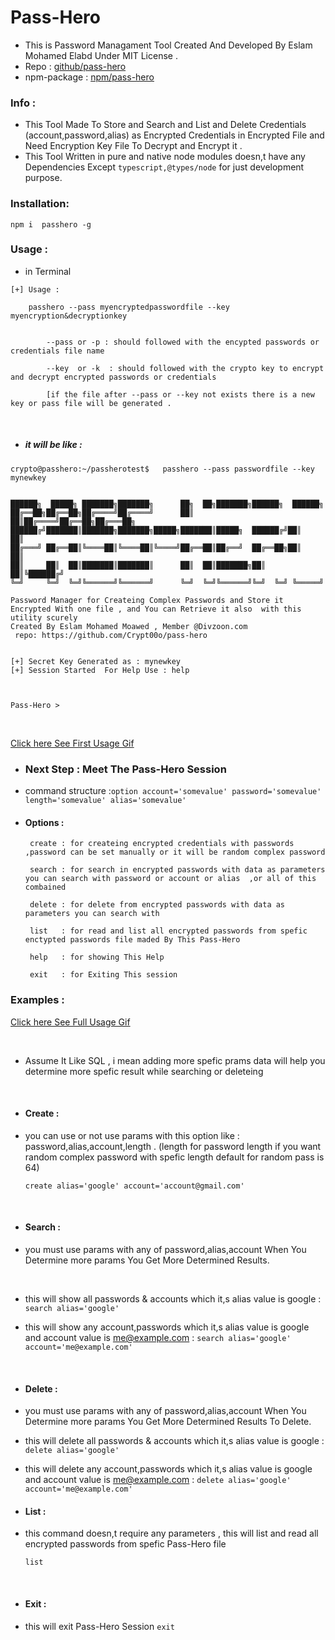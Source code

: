# Pass-Hero
- This is Password Managament Tool Created And Developed By Eslam Mohamed Elabd Under MIT License .
- Repo : [github/pass-hero](https://github.com/Crypt00o/pass-hero)
- npm-package : [npm/pass-hero](https://www.npmjs.com/package/pass-hero) 

### Info :

- This Tool Made To Store and Search and List and Delete  Credentials (account,password,alias) as Encrypted Credentials in Encrypted File and Need   Encryption Key File To Decrypt and Encrypt it .
- This Tool Written in pure and native node modules doesn,t have any Dependencies Except  `typescript,@types/node` for just development purpose.

### Installation:

`npm i  passhero -g `

### Usage :

- in Terminal

```
[+] Usage : 
       
    passhero --pass myencryptedpasswordfile --key myencryption&decryptionkey 


        --pass or -p : should followed with the encypted passwords or credentials file name 
        
        --key  or -k  : should followed with the crypto key to encrypt and decrypt encrypted passwords or credentials  
      
        [if the file after --pass or --key not exists there is a new key or pass file will be generated . 

```

<br>

- ##### it will be like :
``` 
crypto@passhero:~/passherotest$   passhero --pass passwordfile --key mynewkey


██████╗  █████╗ ███████╗███████╗      ██╗  ██╗███████╗██████╗  ██████╗ 
██╔══██╗██╔══██╗██╔════╝██╔════╝      ██║  ██║██╔════╝██╔══██╗██╔═══██╗
██████╔╝███████║███████╗███████╗█████╗███████║█████╗  ██████╔╝██║   ██║
██╔═══╝ ██╔══██║╚════██║╚════██║╚════╝██╔══██║██╔══╝  ██╔══██╗██║   ██║
██║     ██║  ██║███████║███████║      ██║  ██║███████╗██║  ██║╚██████╔╝
╚═╝     ╚═╝  ╚═╝╚══════╝╚══════╝      ╚═╝  ╚═╝╚══════╝╚═╝  ╚═╝ ╚═════╝ 
                                                                                                                                                              
Password Manager for Createing Complex Passwords and Store it Encrypted With one file , and You can Retrieve it also  with this utility scurely
Created By Eslam Mohamed Moawed , Member @Divzoon.com
 repo: https://github.com/Crypt00o/pass-hero


[+] Secret Key Generated as : mynewkey
[+] Session Started	 For Help Use : help 



Pass-Hero > 
```
<br>

[Click here See First Usage Gif](https://im.ge/i/1Mvba8)
- ###  Next Step : Meet The Pass-Hero Session
- command structure :` option account='somevalue' password='somevalue' length='somevalue' alias='somevalue' `
- #### Options :

    ``` 
     create : for createing encrypted credentials with passwords ,password can be set manually or it will be random complex password
     
     search : for search in encrypted passwords with data as parameters you can search with password or account or alias  ,or all of this combained
     
     delete : for delete from encrypted passwords with data as parameters you can search with 
     
     list   : for read and list all encrypted passwords from spefic enctypted passwords file maded By This Pass-Hero
     
     help   : for showing This Help
     
     exit   : for Exiting This session
     ```
    
### Examples : 
[Click here See Full Usage Gif](https://im.ge/i/1MvcAh)

<br>

- Assume It Like SQL , i mean adding more spefic prams data will help you determine more  spefic result while searching or deleteing
 
<br>

- #### Create :
- you can use or not use params with this option like : password,alias,account,length . (length for password length if you want random complex password with spefic length default for random pass is 64)

     `create alias='google' account='account@gmail.com'`
<br>

- #### Search :        
- you must use params with any of password,alias,account When You Determine more params You Get More Determined Results.         

 <br>

- this will show all passwords & accounts which it,s alias value is google : 
        ```search alias='google'```

- this will show any account,passwords which it,s alias value is google and account value is me@example.com :
  ```search alias='google' account='me@example.com'```
<br>
     
- #### Delete :
- you must use params with any of password,alias,account When You Determine more params You Get More Determined Results To Delete.
- this will delete all passwords & accounts which it,s alias value is google : 
    ```delete alias='google'```
 - this will delete any account,passwords which it,s alias value is google and account value is me@example.com :
    ```delete alias='google' account='me@example.com'```
    <br> 
    
- #### List :
 - this command doesn,t require any parameters , this will list and read all encrypted passwords from spefic Pass-Hero file

    ```list```
  <br>

- #### Exit :
- this will exit Pass-Hero Session
    ```exit``` 
         
